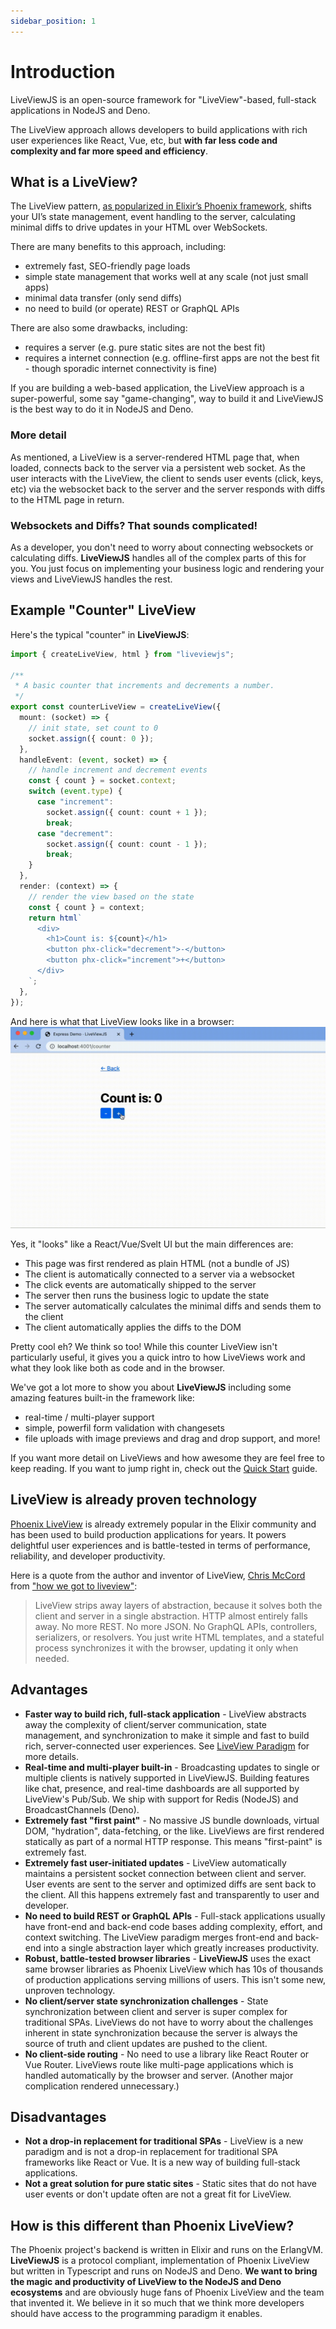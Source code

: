 ```yaml
---
sidebar_position: 1
---
```


# Introduction

LiveViewJS is an open-source framework for "LiveView"-based, full-stack applications in NodeJS and Deno.

The LiveView approach allows developers to build applications with rich user experiences like React, Vue, etc, but **with
far less code and complexity and far more speed and efficiency**.

## What is a LiveView?

The LiveView pattern, [as popularized in Elixir’s Phoenix framework](https://hexdocs.pm/phoenix_live_view/Phoenix.LiveView.html), shifts your UI’s state management, event handling to the server, calculating minimal diffs to drive updates in your HTML over WebSockets.  

There are many benefits to this approach, including:
 * extremely fast, SEO-friendly page loads
 * simple state management that works well at any scale (not just small apps)
 * minimal data transfer (only send diffs)
 * no need to build (or operate) REST or GraphQL APIs

There are also some drawbacks, including:
 * requires a server (e.g. pure static sites are not the best fit)
 * requires a internet connection (e.g. offline-first apps are not the best fit - though sporadic internet connectivity is fine)

If you are building a web-based application, the LiveView approach is a super-powerful, some say "game-changing", way to build it and LiveViewJS is the best way to do it in NodeJS and Deno.

### More detail

As mentioned, a LiveView is a server-rendered HTML page that, when loaded, connects back to the server via a persistent web socket. As the user interacts with the LiveView, the client to sends user events (click, keys, etc) via the websocket back to the server and the server responds with diffs to the HTML page in return.

### Websockets and Diffs? That sounds complicated!

As a developer, you don't need to worry about connecting websockets or calculating diffs.  **LiveViewJS** handles all of the complex parts of this for you.  You just focus on implementing your business logic and rendering your views and LiveViewJS handles the rest.

## Example "Counter" LiveView

Here's the typical "counter" in **LiveViewJS**:

```ts
import { createLiveView, html } from "liveviewjs";

/**
 * A basic counter that increments and decrements a number.
 */
export const counterLiveView = createLiveView({
  mount: (socket) => {
    // init state, set count to 0
    socket.assign({ count: 0 });
  },
  handleEvent: (event, socket) => {
    // handle increment and decrement events
    const { count } = socket.context;
    switch (event.type) {
      case "increment":
        socket.assign({ count: count + 1 });
        break;
      case "decrement":
        socket.assign({ count: count - 1 });
        break;
    }
  },
  render: (context) => {
    // render the view based on the state
    const { count } = context;
    return html`
      <div>
        <h1>Count is: ${count}</h1>
        <button phx-click="decrement">-</button>
        <button phx-click="increment">+</button>
      </div>
    `;
  },
});
```

And here is what that LiveView looks like in a browser:
![LiveView Counter Example Screen Recording](/img/screenshots/liveviewjs_counter_liveview_rec.gif)

Yes, it "looks" like a React/Vue/Svelt UI but the main differences are:

- This page was first rendered as plain HTML (not a bundle of JS)
- The client is automatically connected to a server via a websocket
- The click events are automatically shipped to the server
- The server then runs the business logic to update the state 
- The server automatically calculates the minimal diffs and sends them to the client
- The client automatically applies the diffs to the DOM

Pretty cool eh? We think so too! While this counter LiveView isn't particularly useful, it gives you a quick intro to how
LiveViews work and what they look like both as code and in the browser. 

We've got a lot more to show you about **LiveViewJS** including some amazing features built-in the framework like: 
 
 * real-time / multi-player support
 * simple, powerfil form validation with changesets
 * file uploads with image previews and drag and drop support, and more!

If you want more detail on LiveViews and how awesome they are feel free to keep reading.  If you want to jump right in, check out the [Quick Start](../02-quick-starts/get-liveviewjs-repo.md) guide.

## LiveView is already proven technology

[Phoenix LiveView](https://hexdocs.pm/phoenix_live_view/Phoenix.LiveView.html) is already extremely popular in the
Elixir community and has been used to build production applications for years. It powers delightful user experiences and is battle-tested in terms of performance, reliability, and developer productivity.

Here is a quote from the author and inventor of LiveView, [Chris McCord](http://chrismccord.com/) from
["how we got to liveview"](https://fly.io/blog/how-we-got-to-liveview/):

> LiveView strips away layers of abstraction, because it solves both the client and server in a single abstraction. HTTP
> almost entirely falls away. No more REST. No more JSON. No GraphQL APIs, controllers, serializers, or resolvers. You
> just write HTML templates, and a stateful process synchronizes it with the browser, updating it only when needed.

## Advantages

- **Faster way to build rich, full-stack application** - LiveView abstracts away the complexity of client/server
  communication, state management, and synchronization to make it simple and fast to build rich, server-connected user
  experiences. See [LiveView Paradigm](paradigm.md) for more details.
- **Real-time and multi-player built-in** - Broadcasting updates to single or multiple clients is natively supported in
  LiveViewJS. Building features like chat, presence, and real-time dashboards are all supported by LiveView's Pub/Sub.
  We ship with support for Redis (NodeJS) and BroadcastChannels (Deno).
- **Extremely fast "first paint"** - No massive JS bundle downloads, virtual DOM, "hydration", data-fetching, or the
  like. LiveViews are first rendered statically as part of a normal HTTP response. This means "first-paint" is extremely
  fast.
- **Extremely fast user-initiated updates** - LiveView automatically maintains a persistent socket connection between
  client and server. User events are sent to the server and optimized diffs are sent back to the client. All this
  happens extremely fast and transparently to user and developer.
- **No need to build REST or GraphQL APIs** - Full-stack applications usually have front-end and back-end code bases
  adding complexity, effort, and context switching. The LiveView paradigm merges front-end and back-end
  into a single abstraction layer which greatly increases productivity.
- **Robust, battle-tested browser libraries** - **LiveViewJS** uses the exact same browser libraries as Phoenix
  LiveView which has 10s of thousands of production applications serving millions of users. This isn't some new,
  unproven technology.
- **No client/server state synchronization challenges** - State synchronization between client and server is super
  complex for traditional SPAs. LiveViews do not have to worry about the challenges inherent in state synchronization
  because the server is always the source of truth and client updates are pushed to the client.
- **No client-side routing** - No need to use a library like React Router or Vue Router. LiveViews route like multi-page
  applications which is handled automatically by the browser and server. (Another major complication rendered
  unnecessary.)

## Disadvantages

- **Not a drop-in replacement for traditional SPAs** - LiveView is a new paradigm and is not a drop-in replacement for
  traditional SPA frameworks like React or Vue. It is a new way of building full-stack applications.
- **Not a great solution for pure static sites** - Static sites that do not have user events or don't update often are
  not a great fit for LiveView.

## How is this different than Phoenix LiveView?

The Phoenix project's backend is written in Elixir and runs on the ErlangVM. **LiveViewJS** is a protocol compliant,
implementation of Phoenix LiveView but written in Typescript and runs on NodeJS and Deno. **We want to bring the magic
and productivity of LiveView to the NodeJS and Deno ecosystems** and are obviously huge fans of Phoenix LiveView and the
team that invented it. We believe in it so much that we think more developers should have access to the programming
paradigm it enables.

